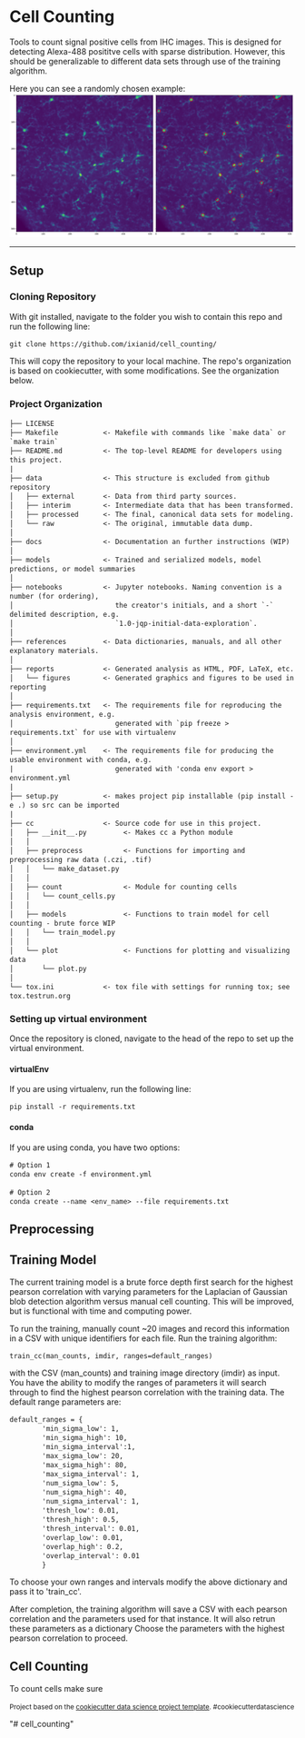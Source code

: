 Cell Counting
==============================

Tools to count signal positive cells from IHC images. This is designed for detecting Alexa-488 posititve cells with sparse distribution. However, this should be generalizable to different data sets through use of the training algorithm.

Here you can see a randomly chosen example:
![Example Count](references/example_count_2.png)

------
## Setup 
### Cloning Repository
With git installed, navigate to the folder you wish to contain this repo and run the following line:

    git clone https://github.com/ixianid/cell_counting/
    
This will copy the repository to your local machine. The repo's organization is based on cookiecutter, with some modifications. See the organization below.

### Project Organization

    ├── LICENSE
    ├── Makefile           <- Makefile with commands like `make data` or `make train`
    ├── README.md          <- The top-level README for developers using this project.
    |
    ├── data               <- This structure is excluded from github repository
    │   ├── external       <- Data from third party sources.
    │   ├── interim        <- Intermediate data that has been transformed.
    │   ├── processed      <- The final, canonical data sets for modeling.
    │   └── raw            <- The original, immutable data dump.
    │
    ├── docs               <- Documentation an further instructions (WIP)
    │
    ├── models             <- Trained and serialized models, model predictions, or model summaries
    │
    ├── notebooks          <- Jupyter notebooks. Naming convention is a number (for ordering),
    │                         the creator's initials, and a short `-` delimited description, e.g.
    │                         `1.0-jqp-initial-data-exploration`.
    │
    ├── references         <- Data dictionaries, manuals, and all other explanatory materials.
    │
    ├── reports            <- Generated analysis as HTML, PDF, LaTeX, etc.
    │   └── figures        <- Generated graphics and figures to be used in reporting
    │
    ├── requirements.txt   <- The requirements file for reproducing the analysis environment, e.g.
    │                         generated with `pip freeze > requirements.txt` for use with virtualenv
    │
    ├── environment.yml    <- The requirements file for producing the usable environment with conda, e.g. 
    |                         generated with 'conda env export > environment.yml
    |
    ├── setup.py           <- makes project pip installable (pip install -e .) so src can be imported
    |
    ├── cc                 <- Source code for use in this project.
    │   ├── __init__.py         <- Makes cc a Python module
    │   │
    │   ├── preprocess          <- Functions for importing and preprocessing raw data (.czi, .tif) 
    │   │   └── make_dataset.py
    │   │
    │   ├── count               <- Module for counting cells
    │   │   └── count_cells.py
    │   │
    │   ├── models              <- Functions to train model for cell counting - brute force WIP
    │   │   └── train_model.py
    │   │
    │   └── plot                <- Functions for plotting and visualizing data
    │       └── plot.py
    │
    └── tox.ini            <- tox file with settings for running tox; see tox.testrun.org



### Setting up virtual environment

Once the repository is cloned, navigate to the head of the repo to set up the virtual environment. 

#### virtualEnv
If you are using virtualenv, run the following line:

    pip install -r requirements.txt

#### conda
If you are using conda, you have two options:

    # Option 1
    conda env create -f environment.yml
    
    # Option 2
    conda create --name <env_name> --file requirements.txt
    
    
## Preprocessing

## Training Model
The current training model is a brute force depth first search for the highest pearson correlation with varying parameters for the Laplacian of Gaussian blob detection algorithm versus manual cell counting. This will be improved, but is functional with time and computing power.

To run the training, manually count ~20 images and record this information in a CSV with unique identifiers for each file. Run the training algorithm:
    
    train_cc(man_counts, imdir, ranges=default_ranges) 

with the CSV (man_counts) and training image directory (imdir) as input. You have the ability to modify the ranges of parameters it will search through to find the highest pearson correlation with the training data. The default range parameters are:

    default_ranges = {
            'min_sigma_low': 1,
            'min_sigma_high': 10,
            'min_sigma_interval':1,
            'max_sigma_low': 20,
            'max_sigma_high': 80,
            'max_sigma_interval': 1,
            'num_sigma_low': 5,
            'num_sigma_high': 40,
            'num_sigma_interval': 1,
            'thresh_low': 0.01,
            'thresh_high': 0.5,
            'thresh_interval': 0.01,
            'overlap_low': 0.01,
            'overlap_high': 0.2,
            'overlap_interval': 0.01
            }    

To choose your own ranges and intervals modify the above dictionary and pass it to 'train_cc'.

After completion, the training algorithm will save a CSV with each pearson correlation and the parameters used for that instance. It will also retrun these parameters as a dictionary Choose the parameters with the highest pearson correlation to proceed. 


## Cell Counting
To count cells make sure 





<p><small>Project based on the <a target="_blank" href="https://drivendata.github.io/cookiecutter-data-science/">cookiecutter data science project template</a>. #cookiecutterdatascience</small></p>
"# cell_counting" 
